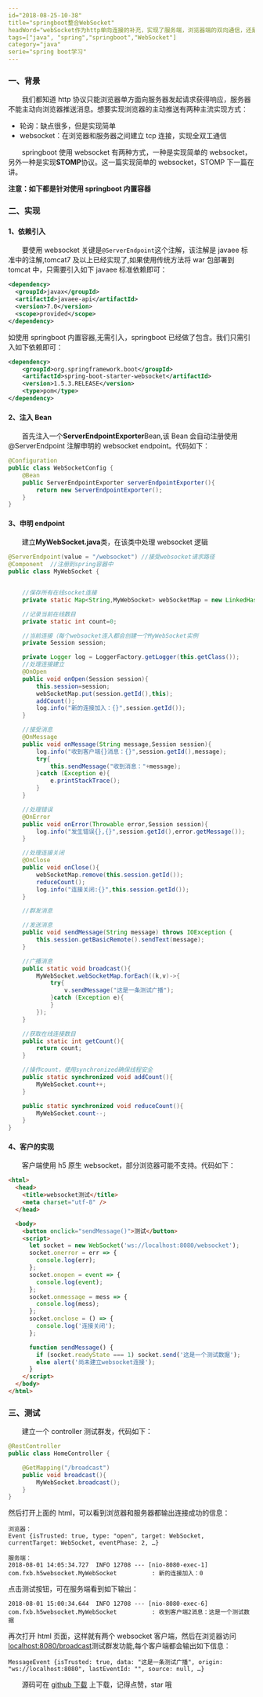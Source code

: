 ```yaml
---
id="2018-08-25-10-38"
title="springboot整合WebSocket"
headWord="webSocket作为http单向连接的补充，实现了服务端，浏览器端的双向通信，还是有必要了解了解"
tags=["java", "spring","springboot","WebSocket"]
category="java"
serie="spring boot学习"
---
```


### 一、背景

&emsp;&emsp;我们都知道 http 协议只能浏览器单方面向服务器发起请求获得响应，服务器不能主动向浏览器推送消息。想要实现浏览器的主动推送有两种主流实现方式：

- 轮询：缺点很多，但是实现简单
- websocket：在浏览器和服务器之间建立 tcp 连接，实现全双工通信

&emsp;&emsp;springboot 使用 websocket 有两种方式，一种是实现简单的 websocket，另外一种是实现**STOMP**协议。这一篇实现简单的 websocket，STOMP 下一篇在讲。

**注意：如下都是针对使用 springboot 内置容器**

### 二、实现

#### 1、依赖引入

&emsp;&emsp;要使用 websocket 关键是`@ServerEndpoint`这个注解，该注解是 javaee 标准中的注解,tomcat7 及以上已经实现了,如果使用传统方法将 war 包部署到 tomcat 中，只需要引入如下 javaee 标准依赖即可：

```xml
<dependency>
  <groupId>javax</groupId>
  <artifactId>javaee-api</artifactId>
  <version>7.0</version>
  <scope>provided</scope>
</dependency>
```

如使用 springboot 内置容器,无需引入，springboot 已经做了包含。我们只需引入如下依赖即可：

```xml
<dependency>
    <groupId>org.springframework.boot</groupId>
    <artifactId>spring-boot-starter-websocket</artifactId>
    <version>1.5.3.RELEASE</version>
    <type>pom</type>
</dependency>
```

#### 2、注入 Bean

&emsp;&emsp;首先注入一个**ServerEndpointExporter**Bean,该 Bean 会自动注册使用@ServerEndpoint 注解申明的 websocket endpoint。代码如下：

```java
@Configuration
public class WebSocketConfig {
    @Bean
    public ServerEndpointExporter serverEndpointExporter(){
        return new ServerEndpointExporter();
    }
}
```

#### 3、申明 endpoint

&emsp;&emsp;建立**MyWebSocket.java**类，在该类中处理 websocket 逻辑

```java
@ServerEndpoint(value = "/websocket") //接受websocket请求路径
@Component  //注册到spring容器中
public class MyWebSocket {


    //保存所有在线socket连接
    private static Map<String,MyWebSocket> webSocketMap = new LinkedHashMap<>();

    //记录当前在线数目
    private static int count=0;

    //当前连接（每个websocket连入都会创建一个MyWebSocket实例
    private Session session;

    private Logger log = LoggerFactory.getLogger(this.getClass());
    //处理连接建立
    @OnOpen
    public void onOpen(Session session){
        this.session=session;
        webSocketMap.put(session.getId(),this);
        addCount();
        log.info("新的连接加入：{}",session.getId());
    }

    //接受消息
    @OnMessage
    public void onMessage(String message,Session session){
        log.info("收到客户端{}消息：{}",session.getId(),message);
        try{
            this.sendMessage("收到消息："+message);
        }catch (Exception e){
            e.printStackTrace();
        }
    }

    //处理错误
    @OnError
    public void onError(Throwable error,Session session){
        log.info("发生错误{},{}",session.getId(),error.getMessage());
    }

    //处理连接关闭
    @OnClose
    public void onClose(){
        webSocketMap.remove(this.session.getId());
        reduceCount();
        log.info("连接关闭:{}",this.session.getId());
    }

    //群发消息

    //发送消息
    public void sendMessage(String message) throws IOException {
        this.session.getBasicRemote().sendText(message);
    }

    //广播消息
    public static void broadcast(){
        MyWebSocket.webSocketMap.forEach((k,v)->{
            try{
                v.sendMessage("这是一条测试广播");
            }catch (Exception e){
            }
        });
    }

    //获取在线连接数目
    public static int getCount(){
        return count;
    }

    //操作count，使用synchronized确保线程安全
    public static synchronized void addCount(){
        MyWebSocket.count++;
    }

    public static synchronized void reduceCount(){
        MyWebSocket.count--;
    }
}
```

#### 4、客户的实现

&emsp;&emsp;客户端使用 h5 原生 websocket，部分浏览器可能不支持。代码如下：

```html
<html>
  <head>
    <title>websocket测试</title>
    <meta charset="utf-8" />
  </head>

  <body>
    <button onclick="sendMessage()">测试</button>
    <script>
      let socket = new WebSocket('ws://localhost:8080/websocket');
      socket.onerror = err => {
        console.log(err);
      };
      socket.onopen = event => {
        console.log(event);
      };
      socket.onmessage = mess => {
        console.log(mess);
      };
      socket.onclose = () => {
        console.log('连接关闭');
      };

      function sendMessage() {
        if (socket.readyState === 1) socket.send('这是一个测试数据');
        else alert('尚未建立websocket连接');
      }
    </script>
  </body>
</html>
```

### 三、测试

&emsp;&emsp;建立一个 controller 测试群发，代码如下：

```java
@RestController
public class HomeController {

    @GetMapping("/broadcast")
    public void broadcast(){
        MyWebSocket.broadcast();
    }
}
```

然后打开上面的 html，可以看到浏览器和服务器都输出连接成功的信息：

```
浏览器：
Event {isTrusted: true, type: "open", target: WebSocket, currentTarget: WebSocket, eventPhase: 2, …}

服务端：
2018-08-01 14:05:34.727  INFO 12708 --- [nio-8080-exec-1] com.fxb.h5websocket.MyWebSocket          : 新的连接加入：0
```

点击测试按钮，可在服务端看到如下输出：

```
2018-08-01 15:00:34.644  INFO 12708 --- [nio-8080-exec-6] com.fxb.h5websocket.MyWebSocket          : 收到客户端2消息：这是一个测试数据
```

再次打开 html 页面，这样就有两个 websocket 客户端，然后在浏览器访问[localhost:8080/broadcast](localhost:8080/broadcast)测试群发功能,每个客户端都会输出如下信息：

```
MessageEvent {isTrusted: true, data: "这是一条测试广播", origin: "ws://localhost:8080", lastEventId: "", source: null, …}
```

&emsp;&emsp;源码可在 [github 下载](https://github.com/FleyX/demo-project/tree/master/h5websocket) 上下载，记得点赞，star 哦
